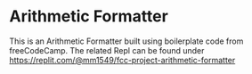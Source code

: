 # Arithmetic Formatter

This is an Arithmetic Formatter built using boilerplate code from freeCodeCamp. The related Repl can be found under https://replit.com/@mm1549/fcc-project-arithmetic-formatter
